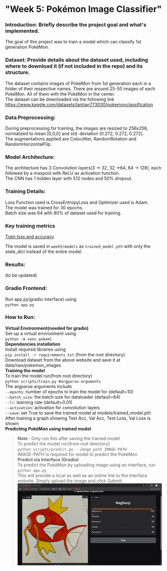 # "Week 5: Pokémon Image Classifier"  
  
### Introduction: Briefly describe the project goal and what's implemented.  
The goal of this project was to train a model which can classify 1st generation PokéMon.  
  
### Dataset: Provide details about the dataset used, including where to download it (if not included in the repo) and its structure.  
The dataset contains images of PokéMon from 1st generation each in a folder of their respective names. There are around 25-50 images of each PokéMon. All of them with the PokéMon in the center.  
The dataset can be downloaded via the following link  
https://www.kaggle.com/datasets/lantian773030/pokemonclassification  
  
### Data Preprocessing:  
During preprocessing for training, the images are resized to 256x256, normalized to mean [0,0,0] and std. deviation [0.272, 0.272, 0.272].  
The augmentations applied are ColorJitter, RandomRotation and RandomHorizontalFlip.  
  
### Model Architecture:  
The architecture has 3 Convolution layers(3 -> 32, 32 ->64, 64 -> 128), each followed by a maxpool with ReLU as activation function.  
The CNN has 1 hidden layer with 512 nodes and 50% dropout.  
  
### Training Details:  
Loss Function used is CrossEntropyLoss and Optimizer used is Adam.  
The model was trained for 30 epochs.  
Batch size was 64 with 80% of dataset used for training.  
  
### Key training metrics  
[Train loss and accuracy](test1.png)  
  
The model is saved in `week5/models` as `trained_model.pth` with only the state_dict instead of the entire model.  
  
### Results:  
(to be updated)  
### Gradio Frontend:  
Run app.py(gradio interface) using  
`python app.py`  
  
### How to Run:  
**Virtual Environment(needed for gradio)**  
Set-up a virtual environment using  
`python -m venv pokeml`  
**Dependencies installation**  
Install required libraries using  
`pip install -r requirements.txt` (from the root directory)  
Download dataset from the above website and save it at data/raw/pokemon_images  
**Training the model**  
To train the model run(from root directory)  
`python scripts/train.py #argparse-arguments`  
The argparse arguments include  
    `--epochs`: number of epochs to train the model for (default=10)  
    `--batch_size`: the batch size for dataloader (default=64)  
    `--lr`: learning rate (default=0.01)  
    `--activation`: activation for convolution layers  
    `--save`: set True to save the trained model at models/trained_model.pth  
After training a graph showing Test Acc, Val Acc, Test Loss, Val Loss is shown  
**Predicting PokéMon using trained model**  
>**Note** : Only run this after saving the trained model  
To predict the model run(from root directory)  
`python scripts/predict.py --image_path IMAGE-PATH`  
IMAGE-PATH is required for model to predict the PokéMon  
**Predict via Interface (Gradio)**  
To predict the PokéMon by uploading image using an interface, run  
`python app.py`  
This will provide a local as well as an online link to the interface website. Simply upload the image and click Submit.  
![Gradio Interface](gradio_demo.png)